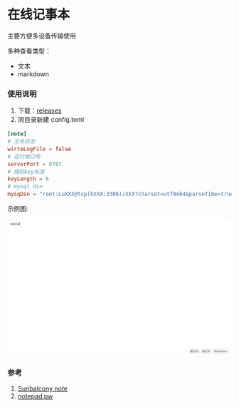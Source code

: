 # 在线记事本

主要方便多设备传输使用

多种查看类型：
- 文本
- markdown

### 使用说明

1. 下载：[releases](https://github.com/cute-angelia/notepad-online/releases)
2. 同目录新建 config.toml
        
```toml
[note]
# 文件日志
wirteLogFile = false
# 运行端口号
serverPort = 8787
# 随机key长度
keyLength = 6
# mysql dsn
mysqDsn = "root:LuXXX@tcp(hXXX:3306)/XXX?charset=utf8mb4&parseTime=true&loc=Local"
```


示例图:

![img](https://raw.githubusercontent.com/cute-angelia/notepad-online/main/s1.jpg)

### 参考
1. [Sunbalcony note](https://github.com/Sunbalcony/note)
2. [notepad.pw](https://notepad.pw)
